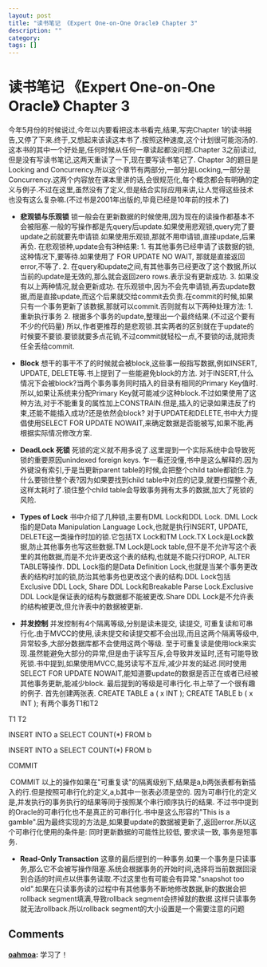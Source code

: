 ```yaml
---
layout: post
title: "读书笔记 《Expert One-on-One Oracle》 Chapter 3"
description: ""
category:
tags: []
---
```


# 读书笔记 《Expert One-on-One Oracle》 Chapter 3

今年5月份的时候说过,今年以内要看把这本书看完,结果,写完Chapter 1的读书报告,又停了下来.终于,又想起来该读这本书了.按照这种速度,这个计划很可能泡汤的.这本书的其中一个好处是,任何时候从任何一章读起都没问题.Chapter 3之前读过,但是没有写读书笔记,这两天重读了一下,现在要写读书笔记了. Chapter 3的题目是Locking and Concurrency.所以这个章节有两部分,一部分是Locking,一部分是Concurrency.这两个内容放在课本里讲的话,会很规范化,每个概念都会有明确的定义与例子.不过在这里,虽然没有了定义,但是结合实际应用来讲,让人觉得这些技术也没有这么复杂嘛.(不过书是2001年出版的,毕竟已经是10年前的技术了) 

  * **悲观锁与乐观锁**
锁一般会在更新数据的时候使用,因为现在的读操作都基本不会被阻塞.一般的写操作都是先query后update.如果使用悲观锁,query完了要update之前就要先申请锁.如果使用乐观锁,那就不用申请锁,直接update,后果再负. 在悲观锁种,update会有3种结果: 1\. 有其他事务已经申请了该数据的锁,这种情况下,要等待.如果使用了 FOR UPDATE NO WAIT, 那就是直接返回error,不等了. 2\. 在query和update之间,有其他事务已经更改了这个数据,所以当前的update是无效的,那么就会返回zero rows.表示没有更新成功. 3\. 如果没有以上两种情况,就会更新成功. 在乐观锁中,因为不会先申请锁,再去update数据,而是直接update,而这个后果就交给commit去负责.在commit的时候,如果只有一个事务更新了该数据,那就可以commit.否则就有以下两种处理方法: 1\. 重新执行事务 2\. 根据多个事务的update,整理出一个最终结果.(不过这个要有不少的代码量) 所以,作者更推荐的是悲观锁.其实两者的区别就在于update的时候要不要锁.要锁就要多点花销,不过commit就轻松一点,不要锁的话,就把责任全丢给commit. 

  * **Block**
想干的事干不了的时候就会被block,这些事一般指写数据,例如INSERT, UPDATE, DELETE等.书上提到了一些能避免block的方法. 对于INSERT,什么情况下会被block?当两个事务事务同时插入的目录有相同的Primary Key值时.所以,如果让系统来分配Primary Key就可能减少这种block.不过如果使用了这种方法,对于不能重复的属性加上CONSTRAIN.但是,插入的记录如果违反了约束,还能不能插入成功?还是依然会block? 对于UPDATE和DELETE,书中大力提倡使用SELECT FOR UPDATE NOWAIT,来确定数据是否能被写,如果不能,再根据实际情况修改方案. 
  * **DeadLock 死锁**
死锁的定义就不用多说了.这里提到一个实际系统中会导致死锁的重要原因unindexed foreign keys. 乍一看还没懂,书中是这么解释的.因为外键没有索引,于是当更新parent table的时候,会把整个child table都锁住.为什么要锁住整个表?因为如果要找到child table中对应的记录,就要扫描整个表,这样太耗时了.锁住整个child table会导致事务拥有太多的数据,加大了死锁的风险. 
  * **Types of Lock**
书中介绍了几种锁,主要有DML Lock和DDL Lock. DML Lock指的是Data Manipulation Language Lock,也就是执行INSERT, UPDATE, DELETE这一类操作时加的锁.它包括TX Lock和TM Lock.TX Lock是Lock数据,防止其他事务也写这些数据.TM Lock是Lock table,但不是不允许写这个表里的其他数据,而是不允许更改这个表的结构,也就是不能只行DROP, ALTER TABLE等操作. DDL Lock指的是Data Definition Lock,也就是当某个事务更改表的结构时加的锁,防治其他事务也更改这个表的结构.DDL Lock包括Exclusive DDL Lock, Share DDL Lock和Breakable Parse Lock.Exclusive DDL Lock是保证表的结构与数据都不能被更改.Share DDL Lock是不允许表的结构被更改,但允许表中的数据被更新. 
  * **并发控制**
并发控制有4个隔离等级,分别是读未提交, 读提交, 可重复读和可串行化.由于MVCC的使用,读未提交和读提交都不会出现,而且这两个隔离等级中,异常较多,大部分数据库都不会使用这两个等级. 至于可重复读是使用lock来实现.虽然能避免大部分的异常,但是由于读写互斥,会导致并发延时,还有可能导致死锁.书中提到,如果使用MVCC,能另读写不互斥,减少并发的延迟.同时使用SELECT FOR UPDATE NOWAIT,能知道要update的数据是否正在或者已经被其他事务更新,能减少block. 最后提到的等级是可串行化.书上举了一个很有趣的例子. 首先创建两张表. CREATE TABLE a ( x INT ); CREATE TABLE b ( x INT ); 有两个事务T1和T2 

T1
T2

INSERT INTO a SELECT COUNT(*) FROM b

INSERT INTO a SELECT COUNT(*) FROM b

COMMIT

 COMMIT
以上的操作如果在"可重复读"的隔离级别下,结果是a,b两张表都有新插入的行.但是按照可串行化的定义,a,b其中一张表必须是空的. 因为可串行化的定义是,并发执行的事务执行的结果等同于按照某个串行顺序执行的结果. 不过书中提到的Oracle的可串行化也不是真正的可串行化.书中是这么形容的"This is a gamble".因为最终实现的方法是,如果要update的数据被更新了,返回error.所以这个可串行化使用的条件是: 同时更新数据的可能性比较低, 要求读一致, 事务是短事务. 

  * **Read-Only Transaction**
这章的最后提到的一种事务.如果一个事务是只读事务,那么它不会被写操作阻塞.系统会根据事务的开始时间,选择将当前数据回滚到合适的时间点以供事务读取.不过这里也有可能会有异常."snapshot too old".如果在只读事务读的过程中有其他事务不断地修改数据,新的数据会把rollback segment填满,导致rollback segment会挤掉就的数据.这样只读事务就无法rollback.所以rollback segment的大小设置是一个需要注意的问题

## Comments

**[oahmoa](#14 "2012-07-18 14:54:32"):** 学习了！

